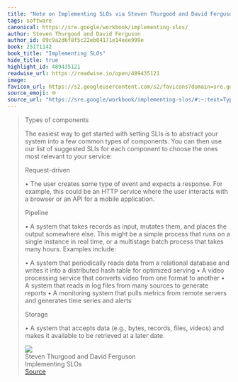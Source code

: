 ```yaml
---
title: "Note on Implementing SLOs via Steven Thurgood and David Ferguson"
tags: software
canonical: https://sre.google/workbook/implementing-slos/
author: Steven Thurgood and David Ferguson
author_id: 09c9a2d6f8f5c22eb04171e14eee999e
book: 25171142
book_title: "Implementing SLOs"
hide_title: true
highlight_id: 489435121
readwise_url: https://readwise.io/open/489435121
image: 
favicon_url: https://s2.googleusercontent.com/s2/favicons?domain=sre.google
source_emoji: 🌐
source_url: "https://sre.google/workbook/implementing-slos/#:~:text=Types%20of%20components,a%20later%20date."
---
```


> Types of components
> 
> The easiest way to get started with setting SLIs is to abstract your system into a few common types of components. You can then use our list of suggested SLIs for each component to choose the ones most relevant to your service:
> 
> Request-driven
> 
> •   The user creates some type of event and expects a response. For example, this could be an HTTP service where the user interacts with a browser or an API for a mobile application.
> 
> Pipeline
> 
> •   A system that takes records as input, mutates them, and places the output somewhere else. This might be a simple process that runs on a single instance in real time, or a multistage batch process that takes many hours. Examples include:
> 
> •   A system that periodically reads data from a relational database and writes it into a distributed hash table for optimized serving
> •   A video processing service that converts video from one format to another
> •   A system that reads in log files from many sources to generate reports
> •   A monitoring system that pulls metrics from remote servers and generates time series and alerts
> 
> Storage
> 
> •   A system that accepts data (e.g., bytes, records, files, videos) and makes it available to be retrieved at a later date.
> <div class="quoteback-footer"><div class="quoteback-avatar"><img class="mini-favicon" src="https://s2.googleusercontent.com/s2/favicons?domain=sre.google"></div><div class="quoteback-metadata"><div class="metadata-inner"><span style="display:none">FROM:</span><div aria-label="Steven Thurgood and David Ferguson" class="quoteback-author"> Steven Thurgood and David Ferguson</div><div aria-label="Implementing SLOs" class="quoteback-title"> Implementing SLOs</div></div></div><div class="quoteback-backlink"><a target="_blank" aria-label="go to the full text of this quotation" rel="noopener" href="https://sre.google/workbook/implementing-slos/#:~:text=Types%20of%20components,a%20later%20date." class="quoteback-arrow"> Source</a></div></div>